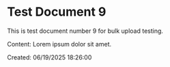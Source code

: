 ﻿# Test Document 9

This is test document number 9 for bulk upload testing.

Content: Lorem ipsum dolor sit amet.

Created: 06/19/2025 18:26:00
